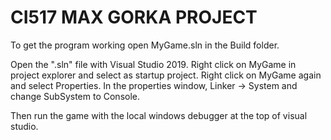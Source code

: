 CI517 MAX GORKA PROJECT
=======

To get the program working open MyGame.sln in the Build folder.

Open the ".sln" file with Visual Studio 2019.
Right click on MyGame in project explorer and select as startup project.
Right click on MyGame again and select Properties.
In the properties window, Linker -> System and change SubSystem to Console.

Then run the game with the local windows debugger at the top of visual studio.
